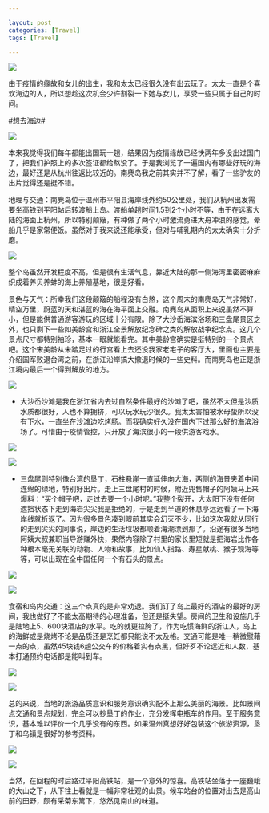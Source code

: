 ```yaml
---

layout: post
categories: [Travel]
tags: [Travel]

---
```


![](https://raw.githubusercontent.com/kakack/kakack.github.io/master/_images/nanji-1.JPG)

由于疫情的缘故和女儿的出生，我和太太已经很久没有出去玩了。太太一直是个喜欢海边的人，所以想趁这次机会少许割裂一下她与女儿，享受一些只属于自己的时间。

#想去海边# 

![](https://raw.githubusercontent.com/kakack/kakack.github.io/master/_images/nanji-2.JPG)

本来我觉得我们每年都能出国玩一趟，结果因为疫情缘故已经快两年多没出过国门了，把我们护照上的多次签证都给熬没了。于是我浏览了一遍国内有哪些好玩的海边，最好还是从杭州往返比较近的。南麂岛我之前其实并不了解，看了一些驴友的出片觉得还是挺不错。

地理与交通：南麂岛位于温州市平阳县海岸线外约50公里处，我们从杭州出发需要坐高铁到平阳站后转渡船上岛。渡船单趟时间1.5到2个小时不等，由于在远离大陆的海面上杭州，所以特别颠簸，有种做了两个小时激流勇进大舟冲浪的感觉，晕船几乎是家常便饭。虽然对于我来说还能承受，但对与哺乳期内的太太确实十分折磨。


![](https://raw.githubusercontent.com/kakack/kakack.github.io/master/_images/nanji-3.jpg)

整个岛虽然开发程度不高，但是很有生活气息，靠近大陆的那一侧海湾里密密麻麻织成着养贝养蚌的海上养殖基地，很是好看。

景色与天气：所幸我们这段颠簸的船程没有白熬，这个周末的南麂岛天气非常好，晴空万里，蔚蓝的天和湛蓝的海在海平面上交融。南麂岛从面积上来说虽然不算小，但是能供普通游客游玩的区域十分有限。除了大沙岙海滨浴场和三盘尾景区之外，也只剩下一些如美龄宫和浙江全景解放纪念碑之类的解放战争纪念点。这几个景点尺寸都特别袖珍，基本一眼就能看完。其中美龄宫确实是挺特别的一个景点吧。这个宋美龄从未踏足过的行宫看上去还没我家老宅子的客厅大，里面也主要是介绍国军败退台湾之前，在浙江沿岸搞大撤退时候的一些史料。而南麂岛也正是浙江境内最后一个得到解放的地方。


![](https://raw.githubusercontent.com/kakack/kakack.github.io/master/_images/nanji-9.jpg)


- 大沙岙沙滩是我在浙江省内去过自然条件最好的沙滩了吧，虽然不大但是沙质水质都很好，人也不算拥挤，可以玩水玩沙很久。我太太害怕被水母蛰所以没有下水，一直坐在沙滩边吃烤肠。而我确实好久没在国内下过那么好的海滨浴场了。可惜由于疫情管控，只开放了海滨很小的一段供游客戏水。


![](https://raw.githubusercontent.com/kakack/kakack.github.io/master/_images/nanji-5.jpg)

![](https://raw.githubusercontent.com/kakack/kakack.github.io/master/_images/nanji-6.jpg)

- 三盘尾则特别像台湾的垦丁，石柱悬崖一直延伸向大海，两侧的海景夹着中间连绵的绿地，特别好出片。走上三盘尾村的时候，附近兜售帽子的阿姨马上来爆料：“买个帽子吧，走过去要一个小时呢。”我整个裂开，大太阳下没有任何遮挡状态下走到海岩尖尖我是拒绝的，于是走到半道的休息亭远远看了一下海岸线就折返了。因为很多景色凑到眼前其实会幻灭不少，比如这次我就从同行的走到尖尖的同事说，岸边的生活垃圾都顺着海潮漂到那了。沿途有很多当地阿姨大叔兼职当导游赚外快，果然内容除了村里的家长里短就是把海岩比作各种根本毫无关联的动物、人物和故事，比如仙人指路、寿星献桃、猴子观海等等，可以出现在全中国任何一个有石头的景点。


![](https://raw.githubusercontent.com/kakack/kakack.github.io/master/_images/nanji-7.jpg)

![](https://raw.githubusercontent.com/kakack/kakack.github.io/master/_images/nanji-8.jpg)


食宿和岛内交通：这三个点真的是非常劝退。我们订了岛上最好的酒店的最好的房间，我也做好了不能太高期待的心理准备，但还是挺失望。房间的卫生和设施几乎是陆地上5、600块酒店的水平。吃的就更拉胯了，作为吃惯海鲜的浙江人，岛上的海鲜或是烧烤不论是品质还是烹饪都只能说不太及格。交通可能是唯一稍微慰藉一点的点，虽然45块钱6趟公交车的价格着实有点黑，但好歹不论远近和人数，基本打通预约电话都是能叫到车。

![](https://raw.githubusercontent.com/kakack/kakack.github.io/master/_images/nanji-4.jpg)


![](https://raw.githubusercontent.com/kakack/kakack.github.io/master/_images/nanji-10.jpg)

总的来说，当地的旅游品质意识和服务意识确实配不上那么美丽的海景。比如景间点交通和景点规划，完全可以抄垦丁的作业，充分发挥电瓶车的作用。至于服务意识，基本难以评价一个几乎没有的东西。如果温州真想好好包装这个旅游资源，垦丁和乌镇是很好的参考资料。

![](https://raw.githubusercontent.com/kakack/kakack.github.io/master/_images/nanji-11.jpg)

![](https://raw.githubusercontent.com/kakack/kakack.github.io/master/_images/nanji-12.jpg)

当然，在回程的时后路过平阳高铁站，是一个意外的惊喜。高铁站坐落于一座巍峨的大山之下，从下往上看就是一幅非常壮观的山景。候车站台的位置对出去是高山前的田野，颇有采菊东篱下，悠然见南山的味道。


